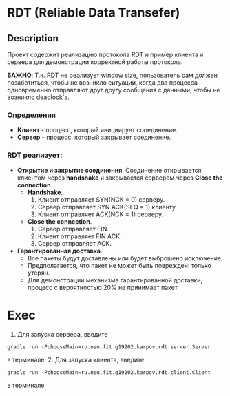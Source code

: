 # RDT (Reliable Data Transefer)

## Description

Проект содержит реализацию протокола RDT и пример клиента и сервера для демонстрации корректной работы протокола.

**ВАЖНО**: Т.к. RDT не реализует window size, пользователь сам должен позаботиться, чтобы не возникло ситуации, когда два процесса одновременно отправляют друг другу сообщения c данными, чтобы не возникло deadlock'a.

### Определения
* __Клиент__ - процесс, который инициирует сооединение.
* __Сервер__ - процесс, который закрывает соединение.

### RDT реализует:
* __Открытие и закрытие соединения__. Соединение открывается клиентом через __handshake__  и закрывается сервером через __Close the connection__.
    * __Handshake__.
        1. Клиент отправляет SYN(NCK = 0) серверу.
        2. Сервер отправляет SYN ACK(SEQ = 1) клиенту.
        3. Клиент отправляет ACK(NCK = 1) серверу.
    * __Close the connection__.
        1. Сервер отправляет FIN.
        2. Клиент отправляет FIN ACK.
        3. Сервер отправляет ACK.
* __Гарантированная доставка__.
    * Все пакеты будут доставлены или будет выброшено исключение.
    * Предполагается, что пакет не может быть поврежден: только утерян.
    * Для демонстрации механизма гарантированной доставки, процесс с вероятностью 20% не принимает пакет.

# Exec
1. Для запуска сервера, введите
```
gradle run -PchooseMain=ru.nsu.fit.g19202.karpov.rdt.server.Server
```
в терминале.
2. Для запуска клиента, введите
```
gradle run -PchooseMain=ru.nsu.fit.g19202.karpov.rdt.client.Client
```
в терминале